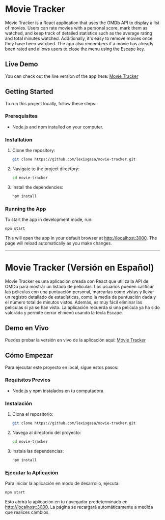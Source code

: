# Movie Tracker

Movie Tracker is a React application that uses the OMDb API to display a list of movies. Users can rate movies with a personal score, mark them as watched, and keep track of detailed statistics such as the average rating and total minutes watched. Additionally, it's easy to remove movies once they have been watched. The app also remembers if a movie has already been rated and allows users to close the menu using the Escape key.

## Live Demo

You can check out the live version of the app here: [Movie Tracker](https://movie-trackerv0.netlify.app/)

## Getting Started

To run this project locally, follow these steps:

### Prerequisites

- Node.js and npm installed on your computer.

### Installation

1. Clone the repository:

   ```bash
   git clone https://github.com/lexisgasa/movie-tracker.git
   ```

2. Navigate to the project directory:

   ```bash
   cd movie-tracker
   ```

3. Install the dependencies:
   ```bash
   npm install
   ```

### Running the App

To start the app in development mode, run:

```bash
npm start
```

This will open the app in your default browser at [http://localhost:3000](http://localhost:3000). The page will reload automatically as you make changes.

---

# Movie Tracker (Versión en Español)

Movie Tracker es una aplicación creada con React que utiliza la API de OMDb para mostrar un listado de películas. Los usuarios pueden calificar las películas con una puntuación personal, marcarlas como vistas y llevar un registro detallado de estadísticas, como la media de puntuación dada y el número total de minutos vistos. Además, es muy fácil eliminar las películas si ya se han visto. La aplicación recuerda si una película ya ha sido valorada y permite cerrar el menú usando la tecla Escape.

## Demo en Vivo

Puedes probar la versión en vivo de la aplicación aquí: [Movie Tracker](https://movie-trackerv0.netlify.app/)

## Cómo Empezar

Para ejecutar este proyecto en local, sigue estos pasos:

### Requisitos Previos

- Node.js y npm instalados en tu computadora.

### Instalación

1. Clona el repositorio:

   ```bash
   git clone https://github.com/lexisgasa/movie-tracker.git
   ```

2. Navega al directorio del proyecto:

   ```bash
   cd movie-tracker
   ```

3. Instala las dependencias:
   ```bash
   npm install
   ```

### Ejecutar la Aplicación

Para iniciar la aplicación en modo de desarrollo, ejecuta:

```bash
npm start
```

Esto abrirá la aplicación en tu navegador predeterminado en [http://localhost:3000](http://localhost:3000). La página se recargará automáticamente a medida que realices cambios.
